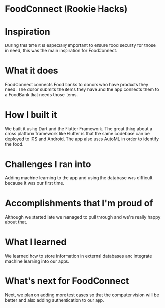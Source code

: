 # FoodConnect (Rookie Hacks)

# Inspiration
During this time it is especially important to ensure food security for those in need, this was the main inspiration for FoodConnect.

# What it does
FoodConnect connects Food banks to donors who have products they need. The donor submits the items they have and the app connects them to a FoodBank that needs those items.

# How I built it
We built it using Dart and the Flutter Framework. The great thing about a cross platform framework like Flutter is that the same codebase can be deployed to iOS and Android. The app also uses AutoML in order to identify the food.

# Challenges I ran into
Adding machine learning to the app and using the database was difficult because it was our first time.

# Accomplishments that I'm proud of
Although we started late we managed to pull through and we're really happy about that.

# What I learned
We learned how to store information in external databases and integrate machine learning into our apps.

# What's next for FoodConnect
Next, we plan on adding more test cases so that the computer vision will be better and also adding authentication to our app.


